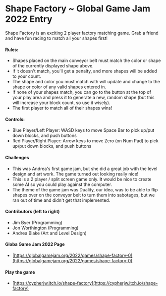 # Shape Factory ~ Global Game Jam 2022 Entry

Shape Factory is an exciting 2 player factory matching game. Grab a friend and have fun racing to match all your shapes first! 

#### Rules: 

- Shapes placed on the main conveyor belt must match the color or shape of the currently displayed shape above. 
- If it doesn't match, you'll get a penalty, and more shapes will be added to your count.
- The shape and color you must match with will update and change to the shape or color of any valid shapes entered in. 
- If none of your shapes match, you can go to the button at the top of your play area and press it to generate a new, random shape (but this will increase your block count, so use it wisely). 
- The first player to match all of their shapes wins! 

#### Controls: 

- Blue Player/Left Player: WASD keys to move Space Bar to pick up/put down blocks, and push buttons 
- Red Player/Right Player: Arrow keys to move Zero (on Num Pad) to pick up/put down blocks, and push buttons

#### Challenges

- This was Andrea's first game jam, but she did a great job with the level design and art work.  The game turned out looking really nice!
- This is a 2 player / split screen game only.  It would be nice to create some AI so you could play against the computer.
- The theme of the game jam was Duality, our idea, was to be able to flip shapes over on the conveyor belt to turn them into sabotages, but we ran out of time and didn't get that implemented.

#### Contributors (left to right)

- Jim Byer (Programming)
- Jon Worthington (Programming)
- Andrea Blake (Art and Level Design)

#### Globa Game Jam 2022 Page

- [https://globalgamejam.org/2022/games/shape-factory-0](https://globalgamejam.org/2022/games/shape-factory-0)

#### Play the game

- [https://cypherjw.itch.io/shape-factory](https://cypherjw.itch.io/shape-factory)
